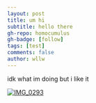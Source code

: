 ```yaml
---
layout: post
title: um hi
subtitle: hello there
gh-repo: homocumulus
gh-badge: [follow]
tags: [test]
comments: false
author: wllw
---
```


idk what im doing but i like it

<a data-flickr-embed="true" href="https://www.flickr.com/photos/195682746@N05/53580106570/in/dateposted-public/" title="IMG_0293"><img src="https://live.staticflickr.com/65535/53580106570_d3a773364e_k.jpg" alt="IMG_0293"/></a><script async src="//embedr.flickr.com/assets/client-code.js" charset="utf-8"></script>
